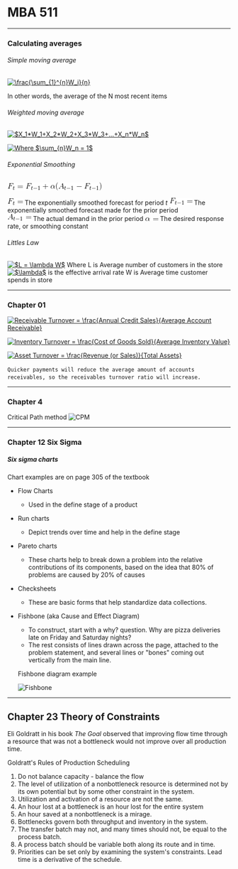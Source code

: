 # MBA 511
___
### Calculating averages

###### Simple moving average
<a href="https://www.codecogs.com/eqnedit.php?latex=\frac{\sum_{1}^{n}W_i}{n}" target="_blank"><img src="https://latex.codecogs.com/gif.latex?\frac{\sum_{1}^{n}W_i}{n}" title="\frac{\sum_{1}^{n}W_i}{n}" /></a>

In other words, the average of the N most recent items

###### Weighted moving average
<a href="https://www.codecogs.com/eqnedit.php?latex=$X_1*W_1&plus;X_2*W_2&plus;X_3*W_3&plus;...&plus;X_n*W_n$" target="_blank"><img src="https://latex.codecogs.com/gif.latex?$X_1*W_1&plus;X_2*W_2&plus;X_3*W_3&plus;...&plus;X_n*W_n$" title="$X_1*W_1+X_2*W_2+X_3*W_3+...+X_n*W_n$" /></a>

<a href="https://www.codecogs.com/eqnedit.php?latex=Where&space;$\sum_{n}W_n&space;=&space;1$" target="_blank"><img src="https://latex.codecogs.com/gif.latex?Where&space;$\sum_{n}W_n&space;=&space;1$" title="Where $\sum_{n}W_n = 1$" /></a>

###### Exponential Smoothing
![Exponential Smoothing](./expsmooth.gif)

![](fsubt.gif) The exponentially smoothed forecast for period *t*
![](fsubtmone.gif) The exponentially smoothed forecast made for the prior period	
![](asubtmone.gif) The actual demand in the prior period
![](alpha.gif) The desired response rate, or smoothing constant

###### Littles Law
<a href="https://www.codecogs.com/eqnedit.php?latex=$L&space;=&space;\lambda&space;W$" target="_blank"><img src="https://latex.codecogs.com/gif.latex?$L&space;=&space;\lambda&space;W$" title="$L = \lambda W$" /></a>
Where L is Average number of customers in the store
<a href="https://www.codecogs.com/eqnedit.php?latex=$\lambda$" target="_blank"><img src="https://latex.codecogs.com/gif.latex?$\lambda$" title="$\lambda$" /></a> is the effective arrival rate
W is Average time customer spends in store
___
### Chapter 01

<a href="https://www.codecogs.com/eqnedit.php?latex=Receivable&space;Turnover&space;=&space;\frac{Annual&space;Credit&space;Sales}{Average&space;Account&space;Receivable}" target="_blank"><img src="https://latex.codecogs.com/gif.latex?Receivable&space;Turnover&space;=&space;\frac{Annual&space;Credit&space;Sales}{Average&space;Account&space;Receivable}" title="Receivable Turnover = \frac{Annual Credit Sales}{Average Account Receivable}" /></a>


<a href="https://www.codecogs.com/eqnedit.php?latex=Inventory&space;Turnover&space;=&space;\frac{Cost&space;of&space;Goods&space;Sold}{Average&space;Inventory&space;Value}" target="_blank"><img src="https://latex.codecogs.com/gif.latex?Inventory&space;Turnover&space;=&space;\frac{Cost&space;of&space;Goods&space;Sold}{Average&space;Inventory&space;Value}" title="Inventory Turnover = \frac{Cost of Goods Sold}{Average Inventory Value}" /></a>

<a href="https://www.codecogs.com/eqnedit.php?latex=Asset&space;Turnover&space;=&space;\frac{Revenue&space;(or&space;Sales)}{Total&space;Assets}" target="_blank"><img src="https://latex.codecogs.com/gif.latex?Asset&space;Turnover&space;=&space;\frac{Revenue&space;(or&space;Sales)}{Total&space;Assets}" title="Asset Turnover = \frac{Revenue (or Sales)}{Total Assets}" /></a>

```Quicker payments will reduce the average amount of accounts receivables, so the receivables turnover ratio will increase.```


______
### Chapter 4
Critical Path method
![CPM](./cpm.png)

___
### Chapter 12 Six Sigma

##### Six sigma charts
Chart examples are on page 305 of the textbook

* Flow Charts
  * Used in the define stage of a product
* Run charts
  * Depict trends over time and help in the define stage
* Pareto charts
	* These charts help to break down a problem into the relative contributions of its components, based on the idea that 80% of problems are caused by 20% of causes
* Checksheets
	* These are basic forms that help standardize data collections.
* Fishbone (aka Cause and Effect Diagram)
	* To construct, start with a why? question. Why are pizza deliveries late on Friday and Saturday nights?
	* The rest consists of lines drawn across the page, attached to the problem statement, and several lines or "bones" coming out vertically from the main line.
	
	Fishbone diagram example

	![Fishbone](./fishbone.gif)
___
## Chapter 23 Theory of Constraints

Eli Goldratt in his book *The Goal* observed that improving flow time through a resource that was not a bottleneck would not improve over all production time.

Goldratt's Rules of Production Scheduling
1. Do not balance capacity - balance the flow
2. The level of utilization of a nonbottleneck resource is determined not by its own potential but by some other constraint in the system.
3. Utilization and activation of a resource are not the same.
4. An hour lost at a bottleneck is an hour lost for the entire system
5. An hour saved at a nonbottleneck is a mirage.
6. Bottlenecks govern both throughput and inventory in the system.
7. The transfer batch may not, and many times should not, be equal to the process batch.
8. A process batch should be variable both along its route and in time.
9. Priorities can be set only by examining the system's constraints. Lead time is a derivative of the schedule.